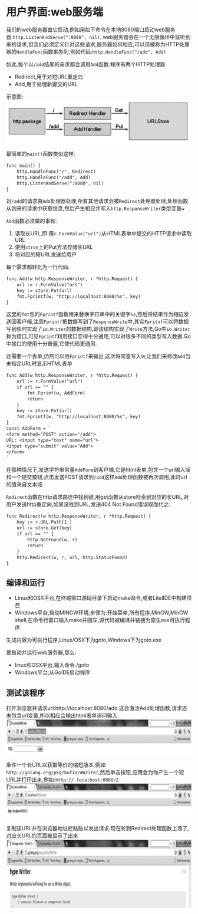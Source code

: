 # 用户界面:web服务端
我们的web服务器由它启动,例如用如下命令在本地8080端口启动web服务器:`http.ListenAndServe(":8080", nil)`.
web服务器会在一个无限循环中监听到来的请求,但我们必须定义针对这些请求,服务器如何相应,可以用被称为HTTP处理器的`HandleFunc`函数来办到,例如代码:`http.HandleFunc("/add", Add)`

如此,每个以`/add`结尾的亲求都会调用`Add`函数.程序有两个HTTP处理器

- Redirect,用于对短URL重定向
- Add,用于处理新提交的URL

示意图:
![19.4示意图](./assets/19.4%E7%A4%BA%E6%84%8F%E5%9B%BE.jpg)

最简单的`main()`函数类似这样:
```
func main() {
    http.HandleFunc("/", Redirect)
    http.HandleFunc("/add", Add)
    http.ListenAndServe(":8080", nil)
}
```

对`/add`的请求由`Add`处理器处理,所有其他请求会被`Redirect`处理器处理,处理函数从到来的请求中获取信息,然后产生相应并写入`http.ResponseWriter`类型变量`w`

`Add`函数必须做的事有:
1. 读取长URL,即:用`r.FormValue("url")`从HTML表单中提交的HTTP请求中读取URL
2. 使用`stroe`上的Put方法存储长URL
3. 将对应的短URL发送给用户

每个需求都转化为一行代码:
```
func Add(w http.ResponseWriter, r *http.Request) {
    url := r.FormValue("url")
    key := store.Put(url)
    fmt.Fprintf(w, "http://localhost:8080/%s", key)
}
```

这里的`fmt`包的`Fprintf`函数用来替换字符串中的关键字`%s`,然后将结果作为相应发送回客户端,注意`Fprintf`把数据写到了`ResponseWrite`中,其实`Fpritnf`可以将数据写到任何实现了`io.Writer`的数据结构,即该结构实现了`Write`方法,Go中`io.Writer`称为接口,可见`Fprintf`利用接口变得十分通用,可以对很多不同的类型写入数据.Go中接口的使用十分普遍,它使代码更通用.

还需要一个表单,仍然可以用`Fprintf`来输出,这次将常量写入w,让我们来修改`Add`当未指定URL时显示HTML表单
```
func Add(w http.ResponseWriter, r *http.Request) {
    url := r.FormValue("url")
    if url == "" {
        fmt.Fprint(w, AddForm)
        return
    }
    key := store.Put(url)
    fmt.Fprintf(w, "http://localhost:8080/%s", key)
}
const AddForm = `
<form method="POST" action="/add">
URL: <input type="text" name="url">
<input type="submit" value="Add">
</form>
`
```

在那种情况下,发送字符串常量`AddForm`到客户端,它是html表单,包含一个url输入域和一个提交按钮,点击发送POST请求到`/add`这样`Add`处理函数被再次调用,此时url的值来自文本域.

`Redirect`函数在http请求路径中找到键,用get函数从store检索到对应的长URL,对用户发送http重定向,如果没找到URL,发送404 Not Found错误取而代之:
```
func Redirect(w http.ResponseWriter, r *http.Request) {
    key := r.URL.Path[1:]
    url := store.Get(key)
    if url == "" {
        http.NotFound(w, r)
        return
    }
    http.Redirect(w, r, url, http.StatusFound)
}
```

## 编译和运行
- Linux和OSX平台,在终端窗口源码目录下启动make命令,或者LitelIDE中构建项目
- Windows平台,启动MINGW环境,步骤为:开始菜单,所有程序,MinGW,MinGW shell,在命令行窗口输入make并回车,源代码被编译并链接为原生exe可执行程序

生成内容为可执行程序,Linux/OSX下为goto,Windows下为goto.exe

要启动并运行web服务器,那么:
- linux和OSX平台,输入命令./goto
- Windows平台,从GoIDE启动程序

## 测试该程序
打开浏览器并请求url:http://localhost:8080/add
这会激活Add处理函数,请求还未包含url变量,所以相应会输出html表单询问输入:
![19.4相应输出html表单.jpg](./assets/19.4%E7%9B%B8%E5%BA%94%E8%BE%93%E5%87%BAhtml%E8%A1%A8%E5%8D%95.jpg)

条件一个长URL以获取等价的缩短版本,例如`http://golang.org/pkg/bufio/#Writer`,然后单击按钮,应用会为你产生一个短URL并打印出来,例如:`http:// localhost:8080/2`
![19.4获取等价缩短版本.jpg](./assets/19.4%E8%8E%B7%E5%8F%96%E7%AD%89%E4%BB%B7%E7%BC%A9%E7%9F%AD%E7%89%88%E6%9C%AC.jpg)

复制该URL并在浏览器地址栏粘贴以发出请求,现在轮到Redirect处理函数上场了,对应长URL的页面被显示了出来
![19.4Redirect函数.jpg](./assets/19.4Redirect%E5%87%BD%E6%95%B0.jpg)